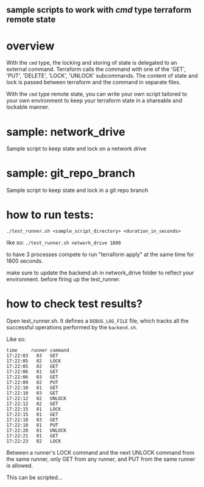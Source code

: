 ## sample scripts to work with *cmd* type terraform remote state

# overview
With the `cmd` type, the locking and storing of state is delegated to an external command. Terraform calls the command with one of the 'GET', 'PUT', 'DELETE', 'LOCK', 'UNLOCK' subcommands. The content of state and lock is passed between terraform and the command in separate files.

With the `cmd` type remote state, you can write your own script tailored to your own environment to keep your terraform state in a shareable and lockable manner.

# sample: network_drive
Sample script to keep state and lock on a network drive

# sample: git_repo_branch
Sample script to keep state and lock in a git repo branch

# how to run tests:
`./test_runner.sh <sample_script_directory> <duration_in_seconds>`

like so:
`./test_runner.sh network_drive 1800`

to have 3 processes compete to run "terraform apply" at the same time for 1800 seconds.

make sure to update the backend.sh in network_drive folder to reflect your environment. before firing up the test_runner.

# how to check test results?
Open test_runner.sh. It defines a `DEBUG_LOG_FILE` file, which tracks all the successful operations performed by the `backend.sh`.

Like so:
```
time     runner command
17:22:03   03   GET
17:22:05   02   LOCK
17:22:05   02   GET
17:22:06   01   GET
17:22:06   03   GET
17:22:09   02   PUT
17:22:10   01   GET
17:22:10   03   GET
17:22:12   02   UNLOCK
17:22:12   02   GET
17:22:15   01   LOCK
17:22:15   01   GET
17:22:18   03   GET
17:22:18   01   PUT
17:22:20   01   UNLOCK
17:22:21   01   GET
17:22:23   02   LOCK
```

Between a runner's LOCK command and the next UNLOCK command from the same runner, only GET from any runner, and PUT from the same runner is allowed.

This can be scripted...
